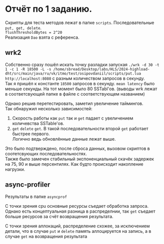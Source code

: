 # Отчёт по 1 заданию.

Скрипты для теста методов лежат в папке `scripts`. Последовательные `put, get, delete`. <br>
`flushThresholdBytes = 2^20`<br>
Реализация `Dao` взята с референса.

## wrk2

Собственно сразу пошёл искать точку разладки запуская 
``./wrk -d 30 -t 1 -c 1 -R 18500 -L -s /home/sbread/Desktop/labs/HLS/2024-highload-dht/src/main/java/ru/vk/itmo/test/osipovdaniil/scripts/put.lua http://localhost:8080``
с разным количеством запросов в секунду. <br>
Так я пришёл к константе `18500` запросов в секунду. `mean latency` было меньше секунды.
На тот момент было 80 SSTabl'ов. (выводы wrk лежат в 
соответсвующей папке в файле с соответствующем названием) <br>

Однако решив перетестировать, заметил увеличение таймингов. <br>
Так обнаружил несколько зависимостей:
1) Скорость работы как `put` так и `get` падает с увеличением количевства SSTable'ов.
2) `get` `delete` `get`. В такой последовательности второй `get` работает быстрее первого. <br>
Логично ведь обновлённые данные лежат выше.

Это было подтверждено, после сброса данных, вызовом скриптов в соотетсвующих последовательностях. <br>
Также было замечен стабильный экспоненциальный скачёк задержек на 75, 90 и выше персентилях. 
Как будто происходит накопление нагрузки.

## async-profiler

Результаты в папке `asyncprof` <br>

С точки зрения cpu основные ресурсы съедает обработка запроса.
Однако есть концептуальная разница в распределнии, так `get` съедает больше ресурсов за счёт возвращения результата.

С точки зрения аллокаций, распределение схожее, за исключением детали, что
в случае `put` и `delete` память аллоцируется на запись, 
а в случае `get` на возвращения результата 
